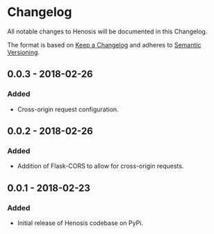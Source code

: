 # Changelog
All notable changes to Henosis will be documented in this Changelog.

The format is based on [Keep a Changelog](http://keepachangelog.com/en/1.0.0/)
and adheres to [Semantic Versioning](http://semver.org/spec/v2.0.0.html).

## 0.0.3 - 2018-02-26
### Added
- Cross-origin request configuration.

## 0.0.2 - 2018-02-26
### Added
- Addition of Flask-CORS to allow for cross-origin requests.

## 0.0.1 - 2018-02-23
### Added
- Initial release of Henosis codebase on PyPi.